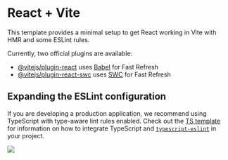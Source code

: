 # React + Vite

This template provides a minimal setup to get React working in Vite with HMR and some ESLint rules.

Currently, two official plugins are available:

- [@vitejs/plugin-react](https://github.com/vitejs/vite-plugin-react/blob/main/packages/plugin-react) uses [Babel](https://babeljs.io/) for Fast Refresh
- [@vitejs/plugin-react-swc](https://github.com/vitejs/vite-plugin-react/blob/main/packages/plugin-react-swc) uses [SWC](https://swc.rs/) for Fast Refresh

## Expanding the ESLint configuration

If you are developing a production application, we recommend using TypeScript with type-aware lint rules enabled. Check out the [TS template](https://github.com/vitejs/vite/tree/main/packages/create-vite/template-react-ts) for information on how to integrate TypeScript and [`typescript-eslint`](https://typescript-eslint.io) in your project.


<!-- Image Map Generated by http://www.image-map.net/ -->
<img src="waldoBackground-D-bS9zki.jpg" usemap="#image-map">

<map name="image-map">
    <area target="" alt="" title="" href="" coords="338,755,306,660" shape="rect">
    <area target="" alt="" title="" href="" coords="791,646,852,744" shape="rect">
    <area target="" alt="" title="" href="" coords="1817,693,1891,799" shape="rect">
</map>